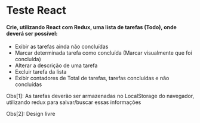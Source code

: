 # Teste React

#### Crie, utilizando React com Redux, uma lista de tarefas (Todo), onde deverá ser possível:

- Exibir as tarefas ainda não concluídas
- Marcar determinada tarefa como concluída (Marcar visualmente que foi concluída)
- Alterar a descrição de uma tarefa
- Excluir tarefa da lista
- Exibir contadores de Total de tarefas, tarefas concluídas e não concluídas

Obs[1]: As tarefas deverão ser armazenadas no LocalStorage do navegador, utilizando redux para salvar/buscar essas informações

Obs[2]: Design livre
